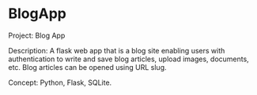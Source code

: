 # BlogApp

Project: Blog App

Description: A flask web app that is a blog site enabling users with authentication to write and save blog articles, upload images, documents, etc. Blog articles can be opened using URL slug.

Concept: Python, Flask, SQLite.
